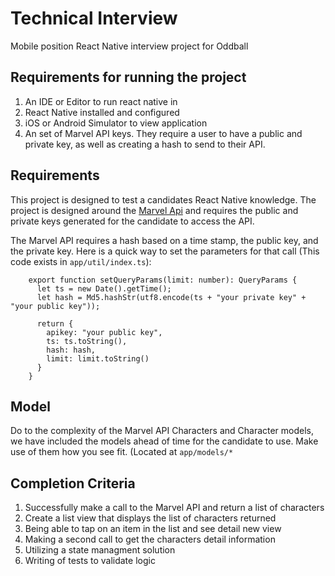 # Technical Interview

Mobile position React Native interview project for Oddball

## Requirements for running the project

1. An IDE or Editor to run react native in 
1. React Native installed and configured
1. iOS or Android Simulator to view application
1. An set of Marvel API keys. They require a user to have a public and private key, as well as creating a hash to send to their API.

## Requirements

This project is designed to test a candidates React Native knowledge. The project is designed around the [Marvel Api](https://developer.marvel.com) and requires the public and private keys generated for the candidate to access the API.

The Marvel API requires a hash based on a time stamp, the public key, and the private key. Here is a quick way to set the parameters for that call (This code exists in `app/util/index.ts`):

```
    export function setQueryParams(limit: number): QueryParams {
      let ts = new Date().getTime();
      let hash = Md5.hashStr(utf8.encode(ts + "your private key" + "your public key"));

      return {
        apikey: "your public key",
        ts: ts.toString(),
        hash: hash,
        limit: limit.toString()
      }
    }
```

## Model

Do to the complexity of the Marvel API Characters and Character models, we have included the models ahead of time for the candidate to use. Make use of them how you see fit. (Located at `app/models/*`

## Completion Criteria

1. Successfully make a call to the Marvel API and return a list of characters
1. Create a list view that displays the list of characters returned
1. Being able to tap on an item in the list and see detail new view
1. Making a second call to get the characters detail information
1. Utilizing a state managment solution
1. Writing of tests to validate logic
